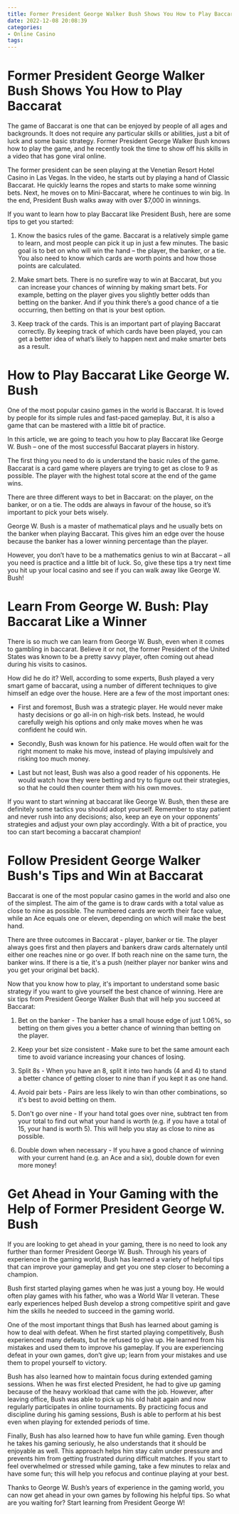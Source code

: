```yaml
---
title: Former President George Walker Bush Shows You How to Play Baccarat
date: 2022-12-08 20:08:39
categories:
- Online Casino
tags:
---
```



#  Former President George Walker Bush Shows You How to Play Baccarat

The game of Baccarat is one that can be enjoyed by people of all ages and backgrounds. It does not require any particular skills or abilities, just a bit of luck and some basic strategy. Former President George Walker Bush knows how to play the game, and he recently took the time to show off his skills in a video that has gone viral online.

The former president can be seen playing at the Venetian Resort Hotel Casino in Las Vegas. In the video, he starts out by playing a hand of Classic Baccarat. He quickly learns the ropes and starts to make some winning bets. Next, he moves on to Mini-Baccarat, where he continues to win big. In the end, President Bush walks away with over $7,000 in winnings.

If you want to learn how to play Baccarat like President Bush, here are some tips to get you started:

1. Know the basics rules of the game. Baccarat is a relatively simple game to learn, and most people can pick it up in just a few minutes. The basic goal is to bet on who will win the hand – the player, the banker, or a tie. You also need to know which cards are worth points and how those points are calculated.

2. Make smart bets. There is no surefire way to win at Baccarat, but you can increase your chances of winning by making smart bets. For example, betting on the player gives you slightly better odds than betting on the banker. And if you think there’s a good chance of a tie occurring, then betting on that is your best option.

3. Keep track of the cards. This is an important part of playing Baccarat correctly. By keeping track of which cards have been played, you can get a better idea of what’s likely to happen next and make smarter bets as a result.

#  How to Play Baccarat Like George W. Bush

One of the most popular casino games in the world is Baccarat. It is loved by people for its simple rules and fast-paced gameplay. But, it is also a game that can be mastered with a little bit of practice.

In this article, we are going to teach you how to play Baccarat like George W. Bush – one of the most successful Baccarat players in history.

The first thing you need to do is understand the basic rules of the game. Baccarat is a card game where players are trying to get as close to 9 as possible. The player with the highest total score at the end of the game wins.

There are three different ways to bet in Baccarat: on the player, on the banker, or on a tie. The odds are always in favour of the house, so it’s important to pick your bets wisely.

George W. Bush is a master of mathematical plays and he usually bets on the banker when playing Baccarat. This gives him an edge over the house because the banker has a lower winning percentage than the player.

However, you don’t have to be a mathematics genius to win at Baccarat – all you need is practice and a little bit of luck. So, give these tips a try next time you hit up your local casino and see if you can walk away like George W. Bush!

#  Learn From George W. Bush: Play Baccarat Like a Winner

There is so much we can learn from George W. Bush, even when it comes to gambling in baccarat. Believe it or not, the former President of the United States was known to be a pretty savvy player, often coming out ahead during his visits to casinos.

How did he do it? Well, according to some experts, Bush played a very smart game of baccarat, using a number of different techniques to give himself an edge over the house. Here are a few of the most important ones:

* First and foremost, Bush was a strategic player. He would never make hasty decisions or go all-in on high-risk bets. Instead, he would carefully weigh his options and only make moves when he was confident he could win.

* Secondly, Bush was known for his patience. He would often wait for the right moment to make his move, instead of playing impulsively and risking too much money.

* Last but not least, Bush was also a good reader of his opponents. He would watch how they were betting and try to figure out their strategies, so that he could then counter them with his own moves.

If you want to start winning at baccarat like George W. Bush, then these are definitely some tactics you should adopt yourself. Remember to stay patient and never rush into any decisions; also, keep an eye on your opponents’ strategies and adjust your own play accordingly. With a bit of practice, you too can start becoming a baccarat champion!

#  Follow President George Walker Bush's Tips and Win at Baccarat

Baccarat is one of the most popular casino games in the world and also one of the simplest. The aim of the game is to draw cards with a total value as close to nine as possible. The numbered cards are worth their face value, while an Ace equals one or eleven, depending on which will make the best hand.

There are three outcomes in Baccarat - player, banker or tie. The player always goes first and then players and bankers draw cards alternately until either one reaches nine or go over. If both reach nine on the same turn, the banker wins. If there is a tie, it's a push (neither player nor banker wins and you get your original bet back).

Now that you know how to play, it's important to understand some basic strategy if you want to give yourself the best chance of winning. Here are six tips from President George Walker Bush that will help you succeed at Baccarat:

1) Bet on the banker - The banker has a small house edge of just 1.06%, so betting on them gives you a better chance of winning than betting on the player.

2) Keep your bet size consistent - Make sure to bet the same amount each time to avoid variance increasing your chances of losing.

3) Split 8s - When you have an 8, split it into two hands (4 and 4) to stand a better chance of getting closer to nine than if you kept it as one hand.

4) Avoid pair bets - Pairs are less likely to win than other combinations, so it's best to avoid betting on them.

5) Don't go over nine - If your hand total goes over nine, subtract ten from your total to find out what your hand is worth (e.g. if you have a total of 15, your hand is worth 5). This will help you stay as close to nine as possible.

6) Double down when necessary - If you have a good chance of winning with your current hand (e.g. an Ace and a six), double down for even more money!

#  Get Ahead in Your Gaming with the Help of Former President George W. Bush

If you are looking to get ahead in your gaming, there is no need to look any further than former President George W. Bush. Through his years of experience in the gaming world, Bush has learned a variety of helpful tips that can improve your gameplay and get you one step closer to becoming a champion.

Bush first started playing games when he was just a young boy. He would often play games with his father, who was a World War II veteran. These early experiences helped Bush develop a strong competitive spirit and gave him the skills he needed to succeed in the gaming world.

One of the most important things that Bush has learned about gaming is how to deal with defeat. When he first started playing competitively, Bush experienced many defeats, but he refused to give up. He learned from his mistakes and used them to improve his gameplay. If you are experiencing defeat in your own games, don’t give up; learn from your mistakes and use them to propel yourself to victory.

Bush has also learned how to maintain focus during extended gaming sessions. When he was first elected President, he had to give up gaming because of the heavy workload that came with the job. However, after leaving office, Bush was able to pick up his old habit again and now regularly participates in online tournaments. By practicing focus and discipline during his gaming sessions, Bush is able to perform at his best even when playing for extended periods of time.

Finally, Bush has also learned how to have fun while gaming. Even though he takes his gaming seriously, he also understands that it should be enjoyable as well. This approach helps him stay calm under pressure and prevents him from getting frustrated during difficult matches. If you start to feel overwhelmed or stressed while gaming, take a few minutes to relax and have some fun; this will help you refocus and continue playing at your best.

Thanks to George W. Bush’s years of experience in the gaming world, you can now get ahead in your own games by following his helpful tips. So what are you waiting for? Start learning from President George W!